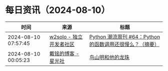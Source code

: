 ﻿# 每日资讯（2024-08-10）

|时间|来源|标题|
|---|---|---|
|2024-08-10 07:57:45|[w2solo - 独立开发者社区](https://w2solo.com/topics/feed)|[Python 潮流周刊 #64：Python 的函数调用还很慢么？（摘要）](https://w2solo.com/topics/4901)|
|2024-08-10 00:05:23|[戴铭的博客 - 星光社](https://ming1016.github.io/atom.xml)|[鸟山明和他的龙珠](https://starming.com/2024/08/10/dragonball-story/)|
